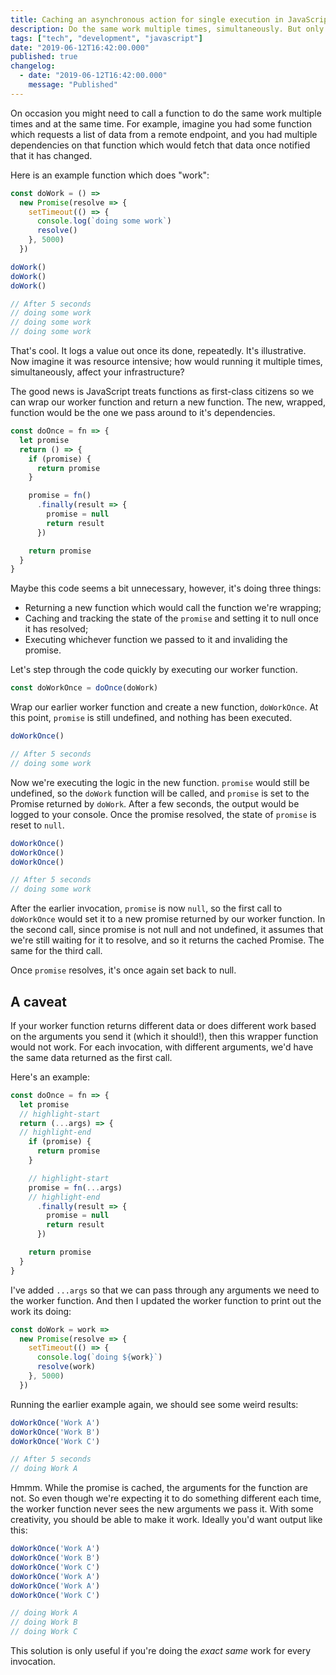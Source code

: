 ```yaml
---
title: Caching an asynchronous action for single execution in JavaScript
description: Do the same work multiple times, simultaneously. But only do it once.
tags: ["tech", "development", "javascript"]
date: "2019-06-12T16:42:00.000"
published: true
changelog:
  - date: "2019-06-12T16:42:00.000"
    message: "Published"
---
```


On occasion you might need to call a function to do the same work multiple times and at the same time. For example, imagine you had some function which requests a list of data from a remote endpoint, and you had multiple dependencies on that function which would fetch that data once notified that it has changed.

Here is an example function which does "work":

```javascript:title=doWork.js
const doWork = () =>
  new Promise(resolve => {
    setTimeout(() => {
      console.log(`doing some work`)
      resolve()
    }, 5000)
  })
```

```javascript
doWork()
doWork()
doWork()

// After 5 seconds
// doing some work
// doing some work
// doing some work
```

That's cool. It logs a value out once its done, repeatedly. It's illustrative. Now imagine it was resource intensive; how would running it multiple times, simultaneously, affect your infrastructure?

The good news is JavaScript treats functions as first-class citizens so we can wrap our worker function and return a new function. The new, wrapped, function would be the one we pass around to it's dependencies.

```javascript:title=doOnce.js
const doOnce = fn => {
  let promise
  return () => {
    if (promise) {
      return promise
    }

    promise = fn()
      .finally(result => {
        promise = null
        return result
      })

    return promise
  }
}
```

Maybe this code seems a bit unnecessary, however, it's doing three things:

- Returning a new function which would call the function we're wrapping;
- Caching and tracking the state of the `promise` and setting it to null once it has resolved;
- Executing whichever function we passed to it and invaliding the promise.

Let's step through the code quickly by executing our worker function.

```javascript
const doWorkOnce = doOnce(doWork)
```

Wrap our earlier worker function and create a new function, `doWorkOnce`. At this point, `promise` is still undefined, and nothing has been executed.

```javascript
doWorkOnce()

// After 5 seconds
// doing some work
```

Now we're executing the logic in the new function. `promise` would still be undefined, so the `doWork` function will be called, and `promise` is set to the Promise returned by `doWork`. After a few seconds, the output would be logged to your console. Once the promise resolved, the state of `promise` is reset to `null`.

```javascript
doWorkOnce()
doWorkOnce()
doWorkOnce()

// After 5 seconds
// doing some work
```

After the earlier invocation, `promise` is now `null`, so the first call to `doWorkOnce` would set it to a new promise returned by our worker function. In the second call, since promise is not null and not undefined, it assumes that we're still waiting for it to resolve, and so it returns the cached Promise. The same for the third call.

Once `promise` resolves, it's once again set back to null.

## A caveat

If your worker function returns different data or does different work based on the arguments you send it (which it should!), then this wrapper function would not work. For each invocation, with different arguments, we'd have the same data returned as the first call.

Here's an example:

```javascript:title=doOnce.js
const doOnce = fn => {
  let promise
  // highlight-start
  return (...args) => {
  // highlight-end
    if (promise) {
      return promise
    }

    // highlight-start
    promise = fn(...args)
    // highlight-end
      .finally(result => {
        promise = null
        return result
      })

    return promise
  }
}
```

I've added `...args` so that we can pass through any arguments we need to the worker function. And then I updated the worker function to print out the work its doing:

```javascript:title=doWork.js
const doWork = work =>
  new Promise(resolve => {
    setTimeout(() => {
      console.log(`doing ${work}`)
      resolve(work)
    }, 5000)
  })
```

Running the earlier example again, we should see some weird results:

```javascript
doWorkOnce('Work A')
doWorkOnce('Work B')
doWorkOnce('Work C')

// After 5 seconds
// doing Work A
```

Hmmm. While the promise is cached, the arguments for the function are not. So even though we're expecting it to do something different each time, the worker function never sees the new arguments we pass it. With some creativity, you should be able to make it work. Ideally you'd want output like this:

```javascript
doWorkOnce('Work A')
doWorkOnce('Work B')
doWorkOnce('Work C')
doWorkOnce('Work A')
doWorkOnce('Work A')
doWorkOnce('Work C')

// doing Work A
// doing Work B
// doing Work C
```

This solution is only useful if you're doing the _exact same_ work for every invocation.
